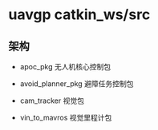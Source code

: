 # uavgp catkin_ws/src

## 架构
* apoc_pkg 
无人机核心控制包

* avoid_planner_pkg
避障任务控制包

* cam_tracker
视觉包

* vin_to_mavros
视觉里程计包
